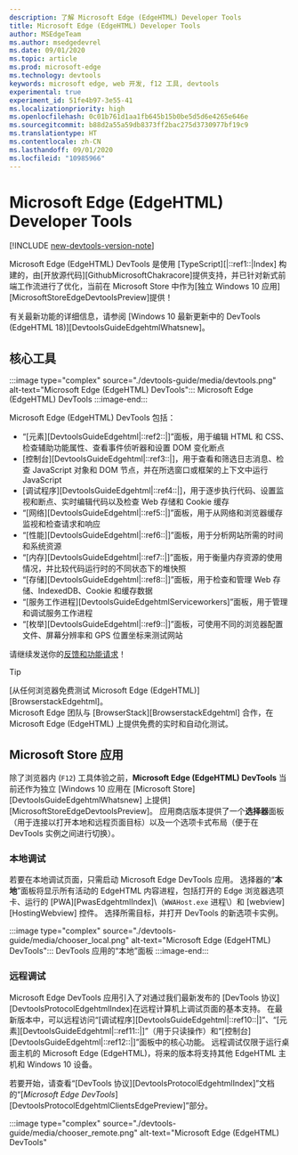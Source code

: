 ```yaml
---
description: 了解 Microsoft Edge (EdgeHTML) Developer Tools
title: Microsoft Edge (EdgeHTML) Developer Tools
author: MSEdgeTeam
ms.author: msedgedevrel
ms.date: 09/01/2020
ms.topic: article
ms.prod: microsoft-edge
ms.technology: devtools
keywords: microsoft edge, web 开发, f12 工具, devtools
experimental: true
experiment_id: 51fe4b97-3e55-41
ms.localizationpriority: high
ms.openlocfilehash: 0c01b761d1aa1fb645b15b0be5d5d6e4265e646e
ms.sourcegitcommit: b88d2a55a59db8373ff2bac275d3730977bf19c9
ms.translationtype: HT
ms.contentlocale: zh-CN
ms.lasthandoff: 09/01/2020
ms.locfileid: "10985966"
---
```

# Microsoft Edge (EdgeHTML) Developer Tools  

[!INCLUDE [new-devtools-version-note](includes/new-devtools-version-note.md)]  

Microsoft Edge \(EdgeHTML\) DevTools 是使用 [TypeScript][|::ref1::|Index] 构建的，由[开放源代码][GithubMicrosoftChakracore]提供支持，并已针对新式前端工作流进行了优化，当前在 Microsoft Store 中作为[独立 Windows 10 应用][MicrosoftStoreEdgeDevtoolsPreview]提供！  

有关最新功能的详细信息，请参阅 [Windows 10 最新更新中的 DevTools (EdgeHTML 18)][DevtoolsGuideEdgehtmlWhatsnew]。  

## 核心工具  

:::image type="complex" source="./devtools-guide/media/devtools.png" alt-text="Microsoft Edge (EdgeHTML) DevTools":::
   Microsoft Edge (EdgeHTML) DevTools
:::image-end:::

<!--![Microsoft Edge \(EdgeHTML\) DevTools][ImageDevtoolsEdgehtml]  -->  

Microsoft Edge \(EdgeHTML\) DevTools 包括：  

*   “[元素][DevtoolsGuideEdgehtml|::ref2::|]”面板，用于编辑 HTML 和 CSS、检查辅助功能属性、查看事件侦听器和设置 DOM 变化断点  
*   [控制台][DevtoolsGuideEdgehtml|::ref3::|]，用于查看和筛选日志消息、检查 JavaScript 对象和 DOM 节点，并在所选窗口或框架的上下文中运行 JavaScript  
*   [调试程序][DevtoolsGuideEdgehtml|::ref4::|]，用于逐步执行代码、设置监视和断点、实时编辑代码以及检查 Web 存储和 Cookie 缓存  
*   “[网络][DevtoolsGuideEdgehtml|::ref5::|]”面板，用于从网络和浏览器缓存监视和检查请求和响应  
*   “[性能][DevtoolsGuideEdgehtml|::ref6::|]”面板，用于分析网站所需的时间和系统资源  
*   “[内存][DevtoolsGuideEdgehtml|::ref7::|]”面板，用于衡量内存资源的使用情况，并比较代码运行时的不同状态下的堆快照  
*   “[存储][DevtoolsGuideEdgehtml|::ref8::|]”面板，用于检查和管理 Web 存储、IndexedDB、Cookie 和缓存数据  
*   “[服务工作进程][DevtoolsGuideEdgehtmlServiceworkers]”面板，用于管理和调试服务工作进程  
*   “[枚举][DevtoolsGuideEdgehtml|::ref9::|]”面板，可使用不同的浏览器配置文件、屏幕分辨率和 GPS 位置坐标来测试网站  

请继续发送你的[反馈和功能请求](#getting-in-touch-with-the-microsoft-edge-devtools-team)！  

> [!TIP]
> [从任何浏览器免费测试 Microsoft Edge \(EdgeHTML)][BrowserstackEdgehtml]。  
> Microsoft Edge 团队与 [BrowserStack][BrowserstackEdgehtml] 合作，在 Microsoft Edge \(EdgeHTML) 上提供免费的实时和自动化测试。  

## Microsoft Store 应用  

除了浏览器内 \(`F12`\) 工具体验之前，**Microsoft Edge \(EdgeHTML\) DevTools** 当前还作为独立 [Windows 10 应用在 [Microsoft Store][DevtoolsGuideEdgehtmlWhatsnew] 上提供][MicrosoftStoreEdgeDevtoolsPreview]。  应用商店版本提供了一个**选择器**面板（用于连接以打开本地和远程页面目标）以及一个选项卡式布局（便于在 DevTools 实例之间进行切换）。  

### 本地调试  

若要在本地调试页面，只需启动 Microsoft Edge DevTools 应用。  选择器的“**本地**”面板将显示所有活动的 EdgeHTML 内容进程，包括打开的 Edge 浏览器选项卡、运行的 [PWA][PwasEdgehtmlIndex]\（`WWAHost.exe` 进程\）和 [webview][HostingWebview] 控件。  选择所需目标，并打开 DevTools 的新选项卡实例。  

:::image type="complex" source="./devtools-guide/media/chooser_local.png" alt-text="Microsoft Edge (EdgeHTML) DevTools":::
   DevTools 应用的“本地”面板
:::image-end:::

<!--![DevTools app Local panel][ImageDevtoolsGuideEdgehtmlChooselocal]  -->  

### 远程调试  

Microsoft Edge DevTools 应用引入了对通过我们最新发布的 [DevTools 协议][DevtoolsProtocolEdgehtmlIndex]在远程计算机上调试页面的基本支持。  在最新版本中，可以远程访问“[调试程序][DevtoolsGuideEdgehtml|::ref10::|]”、“[元素][DevtoolsGuideEdgehtml|::ref11::|]”（用于只读操作）和“[控制台][DevtoolsGuideEdgehtml|::ref12::|]”面板中的核心功能。  远程调试仅限于运行桌面主机的 Microsoft Edge \(EdgeHTML\)，将来的版本将支持其他 EdgeHTML 主机和 Windows 10 设备。  

若要开始，请查看“[DevTools 协议][DevtoolsProtocolEdgehtmlIndex]”文档的“[*Microsoft Edge DevTools*][DevtoolsProtocolEdgehtmlClientsEdgePreview]”部分。  

:::image type="complex" source="./devtools-guide/media/chooser_remote.png" alt-text="Microsoft Edge (EdgeHTML) DevTools"  
